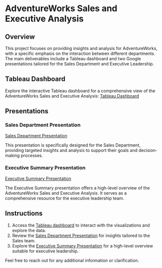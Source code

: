 # AdventureWorks Sales and Executive Analysis

## Overview

This project focuses on providing insights and analysis for AdventureWorks, with a specific emphasis on the interaction between different departments. The main deliverables include a Tableau dashboard and two Google presentations tailored for the Sales Department and Executive Leadership.

## Tableau Dashboard

Explore the interactive Tableau dashboard for a comprehensive view of the AdventureWorks Sales and Executive Analysis: [Tableau Dashboard](https://public.tableau.com/app/profile/esra.becker/viz/AdventureWorksSalesExecutive/Dashboard2)

## Presentations

### Sales Department Presentation

[Sales Department Presentation](https://docs.google.com/presentation/d/1WVibDRJl8nh0t9HcqKZ45_U67WlAp7gS/edit?pli=1#slide=id.p1)

This presentation is specifically designed for the Sales Department, providing targeted insights and analysis to support their goals and decision-making processes.

### Executive Summary Presentation

[Executive Summary Presentation](https://docs.google.com/presentation/d/1I4u52XRpk9uC5zX4oyxk0TWirf7qel7z/edit#slide=id.p1)

The Executive Summary presentation offers a high-level overview of the AdventureWorks Sales and Executive Analysis. It serves as a comprehensive resource for the executive leadership team.


## Instructions

1. Access the [Tableau dashboard](https://public.tableau.com/app/profile/esra.becker/viz/AdventureWorksSalesExecutive/Dashboard2) to interact with the visualizations and explore the data.
2. Review the [Sales Department Presentation](https://docs.google.com/presentation/d/1WVibDRJl8nh0t9HcqKZ45_U67WlAp7gS/edit?pli=1#slide=id.p1) for insights tailored to the Sales team.
3. Explore the [Executive Summary Presentation](https://docs.google.com/presentation/d/1I4u52XRpk9uC5zX4oyxk0TWirf7qel7z/edit#slide=id.p1) for a high-level overview suitable for executive leadership.

Feel free to reach out for any additional information or clarification.


